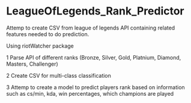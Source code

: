 # LeagueOfLegends_Rank_Predictor

Attemp to create CSV from league of legends API containing related features needed to do prediction.

Using riotWatcher package

1 Parse API of different ranks (Bronze, Silver, Gold, Platnium, Diamond, Masters, Challenger)

2 Create CSV for multi-class classification

3 Attemp to create a model to predict players rank based on information such as 
     cs/min, kda, win percentages, which champions are played
